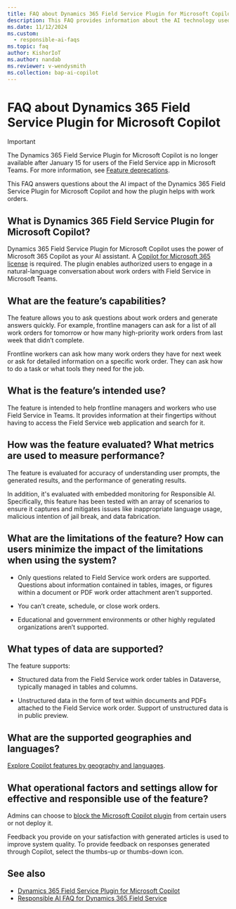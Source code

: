 ```yaml
---
title: FAQ about Dynamics 365 Field Service Plugin for Microsoft Copilot
description: This FAQ provides information about the AI technology used in the Dynamics 365 Field Service Plugin for Microsoft Copilot.
ms.date: 11/12/2024
ms.custom: 
  - responsible-ai-faqs
ms.topic: faq
author: KishorIoT
ms.author: nandab
ms.reviewer: v-wendysmith
ms.collection: bap-ai-copilot 
---
```


# FAQ about Dynamics 365 Field Service Plugin for Microsoft Copilot

> [!IMPORTANT]
> The Dynamics 365 Field Service Plugin for Microsoft Copilot is no longer available after January 15 for users of the Field Service app in Microsoft Teams. For more information, see [Feature deprecations](deprecations-field-service.md).

This FAQ answers questions about the AI impact of the Dynamics 365 Field Service Plugin for Microsoft Copilot and how the plugin helps with work orders.

## What is Dynamics 365 Field Service Plugin for Microsoft Copilot?

Dynamics 365 Field Service Plugin for Microsoft Copilot uses the power of Microsoft 365 Copilot as your AI assistant. A [Copilot for Microsoft 365 license](/microsoft-365-copilot/extensibility/overview-business-applications#get-copilot-for-microsoft-365-licenses-and-enable-plugins) is required. The plugin enables authorized users to engage in a natural-language conversation about work orders with Field Service in Microsoft Teams.  

## What are the feature’s capabilities?

The feature allows you to ask questions about work orders and generate answers quickly. For example, frontline managers can ask for a list of all work orders for tomorrow or how many high-priority work orders from last week that didn’t complete.  

Frontline workers can ask how many work orders they have for next week or ask for detailed information on a specific work order. They can ask how to do a task or what tools they need for the job.

## What is the feature’s intended use?

The feature is intended to help frontline managers and workers who use Field Service in Teams. It provides information at their fingertips without having to access the Field Service web application and search for it.  

## How was the feature evaluated? What metrics are used to measure performance?

The feature is evaluated for accuracy of understanding user prompts, the generated results, and the performance of generating results.

In addition, it's evaluated with embedded monitoring for Responsible AI. Specifically, this feature has been tested with an array of scenarios to ensure it captures and mitigates issues like inappropriate language usage, malicious intention of jail break, and data fabrication.

## What are the limitations of the feature? How can users minimize the impact of the limitations when using the system?

- Only questions related to Field Service work orders are supported. Questions about information contained in tables, images, or figures within a document or PDF work order attachment aren't supported.

- You can’t create, schedule, or close work orders.

- Educational and government environments or other highly regulated organizations aren’t supported.

## What types of data are supported?

The feature supports:

- Structured data from the Field Service work order tables in Dataverse, typically managed in tables and columns.

- Unstructured data in the form of text within documents and PDFs attached to the Field Service work order. Support of unstructured data is in public preview.

## What are the supported geographies and languages?

[Explore Copilot features by geography and languages](https://releaseplans.microsoft.com/availability-reports/?report=copilotfeaturereport).

## What operational factors and settings allow for effective and responsible use of the feature?

Admins can choose to [block the Microsoft Copilot plugin](/microsoft-365-copilot/extensibility/overview-business-applications#deploy-a-plugin) from certain users or not deploy it.

Feedback you provide on your satisfaction with generated articles is used to improve system quality. To provide feedback on responses generated through Copilot, select the thumbs-up or thumbs-down icon.

## See also

- [Dynamics 365 Field Service Plugin for Microsoft Copilot](flw-m365-chat.md)
- [Responsible AI FAQ for Dynamics 365 Field Service](responsible-ai-overview.md)
